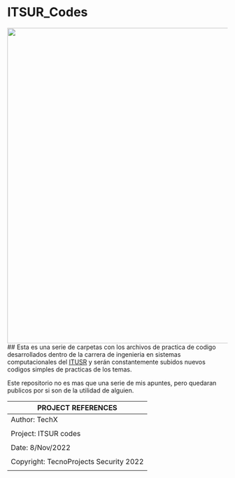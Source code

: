 # ITSUR_Codes

<img src="https://imgs.search.brave.com/v8EaKlS6Yy7T3z9VGMhe5tTRUwFexR4rNiDlDAMO0_E/rs:fit:768:252:1/g:ce/aHR0cHM6Ly93d3cu/dGlqdWFuYS50ZWNu/bS5teC93cC1jb250/ZW50L3VwbG9hZHMv/MjAxNC8xMS9IZWFk/aW5nLUluZy1zaXN0/ZW1hcy03Njh4MjUy/LnBuZw" width="720px">
## Esta es una serie de carpetas con los archivos de practica de codigo desarrollados dentro de la carrera de ingenieria en sistemas computacionales del <a href="http://itsur.edu.mx" tarjet="_blank">ITUSR</a> y serán constantemente subidos nuevos codigos simples de practicas de los temas.

Este repositorio no es mas que una serie de mis apuntes, pero quedaran publicos por si son de la utilidad de alguien.

| PROJECT REFERENCES                       |
|------------------------------------------|
| Author: TechX                            |
|                                          |
| Project: ITSUR codes                     |
|                                          |
| Date: 8/Nov/2022                         |
|                                          |
| Copyright: TecnoProjects Security 2022   |
|                                          |
